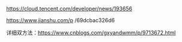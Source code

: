 https://cloud.tencent.com/developer/news/193656

https://www.jianshu.com/p	/69dcbac326d6

详细双方法：https://www.cnblogs.com/gxyandwmm/p/9713672.html

